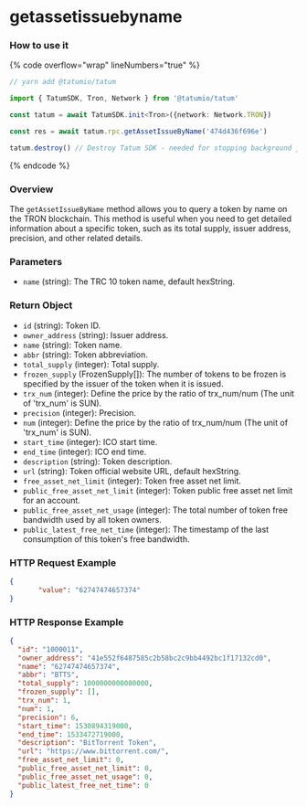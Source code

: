 # getassetissuebyname

### How to use it

{% code overflow="wrap" lineNumbers="true" %}
```typescript
// yarn add @tatumio/tatum

import { TatumSDK, Tron, Network } from '@tatumio/tatum'

const tatum = await TatumSDK.init<Tron>({network: Network.TRON})

const res = await tatum.rpc.getAssetIssueByName('474d436f696e')

tatum.destroy() // Destroy Tatum SDK - needed for stopping background jobs
```
{% endcode %}

### Overview

The `getAssetIssueByName` method allows you to query a token by name on the TRON blockchain. This method is useful when you need to get detailed information about a specific token, such as its total supply, issuer address, precision, and other related details.

### Parameters

* `name` (string): The TRC 10 token name, default hexString.

### Return Object

* `id` (string): Token ID.
* `owner_address` (string): Issuer address.
* `name` (string): Token name.
* `abbr` (string): Token abbreviation.
* `total_supply` (integer): Total supply.
* `frozen_supply` (FrozenSupply\[]): The number of tokens to be frozen is specified by the issuer of the token when it is issued.
* `trx_num` (integer): Define the price by the ratio of trx\_num/num (The unit of 'trx\_num' is SUN).
* `precision` (integer): Precision.
* `num` (integer): Define the price by the ratio of trx\_num/num (The unit of 'trx\_num' is SUN).
* `start_time` (integer): ICO start time.
* `end_time` (integer): ICO end time.
* `description` (string): Token description.
* `url` (string): Token official website URL, default hexString.
* `free_asset_net_limit` (integer): Token free asset net limit.
* `public_free_asset_net_limit` (integer): Token public free asset net limit for an account.
* `public_free_asset_net_usage` (integer): The total number of token free bandwidth used by all token owners.
* `public_latest_free_net_time` (integer): The timestamp of the last consumption of this token's free bandwidth.

### HTTP Request Example

```json
{
       "value": "62747474657374"
}
```

### HTTP Response Example

```json
{
  "id": "1000011",
  "owner_address": "41e552f6487585c2b58bc2c9bb4492bc1f17132cd0",
  "name": "62747474657374",
  "abbr": "BTTS",
  "total_supply": 1000000000000000,
  "frozen_supply": [],
  "trx_num": 1,
  "num": 1,
  "precision": 6,
  "start_time": 1530894319000,
  "end_time": 1533472719000,
  "description": "BitTorrent Token",
  "url": "https://www.bittorrent.com/",
  "free_asset_net_limit": 0,
  "public_free_asset_net_limit": 0,
  "public_free_asset_net_usage": 0,
  "public_latest_free_net_time": 0
}
```
